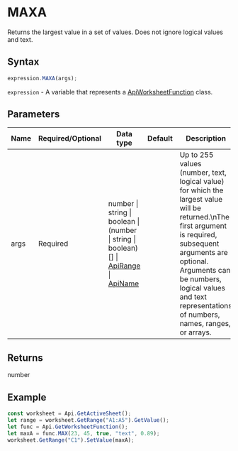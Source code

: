 # MAXA

Returns the largest value in a set of values. Does not ignore logical values and text.

## Syntax

```javascript
expression.MAXA(args);
```

`expression` - A variable that represents a [ApiWorksheetFunction](../ApiWorksheetFunction.md) class.

## Parameters

| **Name** | **Required/Optional** | **Data type** | **Default** | **Description** |
| ------------- | ------------- | ------------- | ------------- | ------------- |
| args | Required | number \| string \| boolean \| (number \| string \| boolean)[] \| [ApiRange](../../ApiRange/ApiRange.md) \| [ApiName](../../ApiName/ApiName.md) |  | Up to 255 values (number, text, logical value) for which the largest value will be returned.\nThe first argument is required, subsequent arguments are optional. Arguments can be numbers, logical values and text representations of numbers, names, ranges, or arrays. |

## Returns

number

## Example



```javascript editor-xlsx
const worksheet = Api.GetActiveSheet();
let range = worksheet.GetRange("A1:A5").GetValue();
let func = Api.GetWorksheetFunction();
let maxA = func.MAX(23, 45, true, "text", 0.89);
worksheet.GetRange("C1").SetValue(maxA);

```
